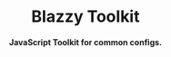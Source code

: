 <h1 align="center">
  Blazzy Toolkit
</h1>
<h4 align="center">
  JavaScript Toolkit for common configs.
</h4>

